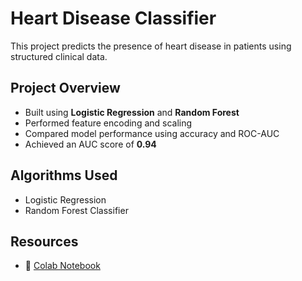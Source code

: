 # Heart Disease Classifier 
This project predicts the presence of heart disease in patients using structured clinical data.

##  Project Overview
- Built using **Logistic Regression** and **Random Forest**
- Performed feature encoding and scaling
- Compared model performance using accuracy and ROC-AUC
- Achieved an AUC score of **0.94**

##  Algorithms Used
- Logistic Regression
- Random Forest Classifier

##  Resources
- 📓 [Colab Notebook](https://colab.research.google.com/drive/1vsTRSGyYJojQYkhMqA23PQw0ZGc-BCnp?usp=sharing)
